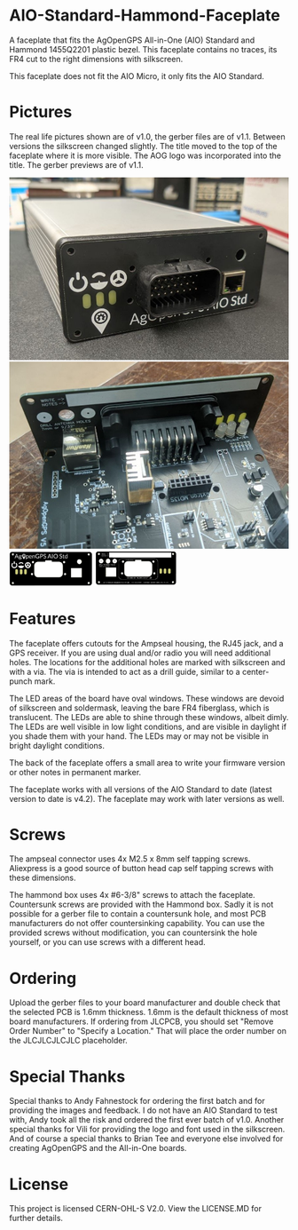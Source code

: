 # AIO-Standard-Hammond-Faceplate
A faceplate that fits the AgOpenGPS All-in-One (AIO) Standard and Hammond 1455Q2201 plastic bezel. This faceplate contains no traces, its FR4 cut to the right dimensions with silkscreen.

This faceplate does not fit the AIO Micro, it only fits the AIO Standard.


# Pictures

The real life pictures shown are of v1.0, the gerber files are of v1.1. Between versions the silkscreen changed slightly. The title moved to the top of the faceplate where it is more visible. The AOG logo was incorporated into the title. The gerber previews are of v1.1.


<img src="https://github.com/WildBuckwheat/AIO-Standard-Hammond-Faceplate/blob/main/Images/Front_Mounted.jpg" width="550">
<img src="https://github.com/WildBuckwheat/AIO-Standard-Hammond-Faceplate/blob/main/Images/Back_Mounted.jpg" width="550">
<img src="https://github.com/WildBuckwheat/AIO-Standard-Hammond-Faceplate/blob/main/Images/Faceplate_Top_Gerber.JPG" width="150">
<img src="https://github.com/WildBuckwheat/AIO-Standard-Hammond-Faceplate/blob/main/Images/Faceplate_Bottom_Gerber.JPG" width="150">


# Features

The faceplate offers cutouts for the Ampseal housing, the RJ45 jack, and a GPS receiver. If you are using dual and/or radio you will need additional holes. The locations for the additional holes are marked with silkscreen and with a via. The via is intended to act as a drill guide, similar to a center-punch mark.

The LED areas of the board have oval windows. These windows are devoid of silkscreen and soldermask, leaving the bare FR4 fiberglass, which is translucent. The LEDs are able to shine through these windows, albeit dimly. The LEDs are well visible in low light conditions, and are visible in daylight if you shade them with your hand. The LEDs may or may not be visible in bright daylight conditions.

The back of the faceplate offers a small area to write your firmware version or other notes in permanent marker.

The faceplate works with all versions of the AIO Standard to date (latest version to date is v4.2). The faceplate may work with later versions as well.


# Screws

The ampseal connector uses 4x M2.5 x 8mm self tapping screws. Aliexpress is a good source of button head cap self tapping screws with these dimensions.

The hammond box uses 4x #6-3/8" screws to attach the faceplate. Countersunk screws are provided with the Hammond box. Sadly it is not possible for a gerber file to contain a countersunk hole, and most PCB manufacturers do not offer countersinking capability. You can use the provided screws without modification, you can countersink the hole yourself, or you can use screws with a different head.


# Ordering

Upload the gerber files to your board manufacturer and double check that the selected PCB is 1.6mm thickness. 1.6mm is the default thickness of most board manufacturers. If ordering from JLCPCB, you should set "Remove Order Number" to "Specify a Location." That will place the order number on the JLCJLCJLCJLC placeholder.

# Special Thanks

Special thanks to Andy Fahnestock for ordering the first batch and for providing the images and feedback. I do not have an AIO Standard to test with, Andy took all the risk and ordered the first ever batch of v1.0. Another special thanks for Vili for providing the logo and font used in the silkscreen. And of course a special thanks to Brian Tee and everyone else involved for creating AgOpenGPS and the All-in-One boards.

# License

This project is licensed CERN-OHL-S V2.0. View the LICENSE.MD for further details.
